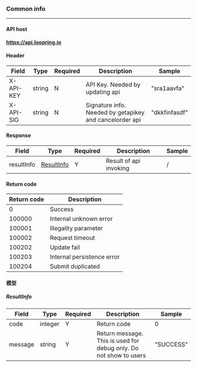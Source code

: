 ### Common info
----

#### API host

**https://api.loopring.io**

#### Header

| Field |  Type | Required | Description | Sample |
| ---- | ---- | ---- |   ----   |  --- |
| X-API-KEY | string | N | API Key. Needed by updating api | "sra1aavfa" |
| X-API-SIG | string | N | Signature info. Needed by getapikey and cancelorder api | "dkkfinfasdf" |

#### Response

| Field |  Type | Required | Description | Sample |
| ---- | ---- | ---- | ---- | ---- |
| resultInfo | <a href="#ResultInfo">ResultInfo</a> | Y | Result of api invoking | / |

#### Return code
| Return code | Description |
| ---- | ---- |
| 0 | Success |
| 100000 | Internal unknown error |
| 100001 | Illegality parameter |
| 100002 | Request timeout |
| 100202 | Update fail |
| 100203 | Internal persistence error |
| 100204 | Submit duplicated |

#### 模型

##### ResultInfo
<span id="ResultInfo"></span>

| Field |  Type | Required | Description | Sample |
| ---- | ---- | ---- |   ----   |  --- |
| code | integer | Y | Return code | 0 |
| message | string | Y | Return message.  This is used for debug only. Do not show to users | "SUCCESS" |